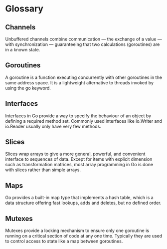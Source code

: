 # Glossary

## Channels

Unbuffered channels combine communication — the exchange of a value — with synchronization — guaranteeing that two calculations \(goroutines\) are in a known state.

## Goroutines

A goroutine is a function executing concurrently with other goroutines in the same address space. It is a lightweight alternative to threads invoked by using the go keyword.

## Interfaces

Interfaces in Go provide a way to specify the behaviour of an object by defining a required method set. Commonly used interfaces like io.Writer and io.Reader usually only have very few methods.

## Slices

Slices wrap arrays to give a more general, powerful, and convenient interface to sequences of data. Except for items with explicit dimension such as transformation matrices, most array programming in Go is done with slices rather than simple arrays.

## Maps

Go provides a built-in map type that implements a hash table, which is a data structure offering fast lookups, adds and deletes, but no defined order.

## Mutexes

Mutexes provide a locking mechanism to ensure only one goroutine is running on a critical section of code at any one time. Typically they are used to control access to state like a map between goroutines.

